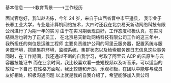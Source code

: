 基本信息--->教育背景--->工作经历

面试官您好，我叫赵杰栋，今年 24 岁，来自于山西省晋中市平遥县，
我毕业于长春工业大学，专业是计算机网络技术，大四时还我在北京易天新动网络科技有限公司进行了为期一年的实习
由于在实习期表现良好，工作态度积极认真，在实习结束后也转为了正式员工，
在北京易天新动网络科技有限公司工作的这三年中，我所担任的岗位是运维工程师
主要负责维护公司的阿里云服务器，配置系统与服务器环境，搭建集群环境，监控系统，集群状态以及检索服务器日志信息这些事务
同时，在工作期间，我还通过不断的自我学习，考取了阿里云 ACP 的云原生与云容器技能证书
而在业余时间，我比较喜欢看一些短视频以及听音乐，可以适当的放松一下自己
在性格方面呢，我比较随和开朗，乐观积极，在团队中能够与成员友好相处，积极沟通问题
以上就是我的自我介绍了，希望能够加入贵公司

